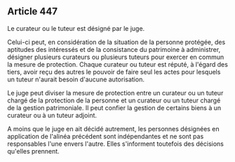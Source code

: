 Article 447
----
Le curateur ou le tuteur est désigné par le juge.

Celui-ci peut, en considération de la situation de la personne protégée, des
aptitudes des intéressés et de la consistance du patrimoine à administrer,
désigner plusieurs curateurs ou plusieurs tuteurs pour exercer en commun la
mesure de protection. Chaque curateur ou tuteur est réputé, à l'égard des tiers,
avoir reçu des autres le pouvoir de faire seul les actes pour lesquels un tuteur
n'aurait besoin d'aucune autorisation.

Le juge peut diviser la mesure de protection entre un curateur ou un tuteur
chargé de la protection de la personne et un curateur ou un tuteur chargé de la
gestion patrimoniale. Il peut confier la gestion de certains biens à un curateur
ou à un tuteur adjoint.

A moins que le juge en ait décidé autrement, les personnes désignées en
application de l'alinéa précédent sont indépendantes et ne sont pas responsables
l'une envers l'autre. Elles s'informent toutefois des décisions qu'elles
prennent.
